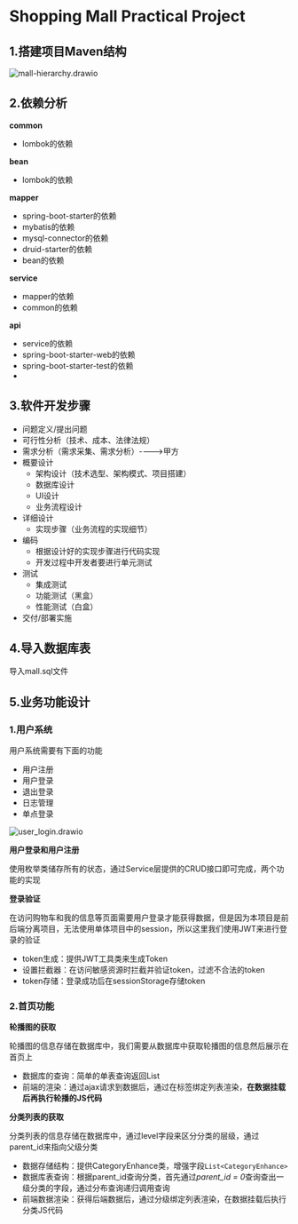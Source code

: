 # Shopping Mall Practical Project

## 1.搭建项目Maven结构

![mall-hierarchy.drawio](https://cdn.jsdelivr.net/gh/Aurora0201/ImageStore@main/img/upgit_20230321_1679374260.png)

## 2.依赖分析

**common**

+ lombok的依赖

**bean**

+ lombok的依赖

**mapper**

+ spring-boot-starter的依赖
+ mybatis的依赖
+ mysql-connector的依赖
+ druid-starter的依赖
+ bean的依赖

**service**

+ mapper的依赖
+ common的依赖

**api**

+ service的依赖
+ spring-boot-starter-web的依赖
+ spring-boot-starter-test的依赖
+ 

## 3.软件开发步骤

+ 问题定义/提出问题
+ 可⾏性分析（技术、成本、法律法规）
+ 需求分析（需求采集、需求分析）---->甲⽅
+ 概要设计
    + 架构设计（技术选型、架构模式、项⽬搭建）
    + 数据库设计
    + UI设计
    + 业务流程设计
+ 详细设计
    + 实现步骤（业务流程的实现细节）
+ 编码
    + 根据设计好的实现步骤进⾏代码实现
    + 开发过程中开发者要进⾏单元测试
+ 测试
    + 集成测试
    + 功能测试（⿊盒）
    + 性能测试（⽩盒）
+ 交付/部署实施



## 4.导入数据库表

导入mall.sql文件



## 5.业务功能设计

### 1.用户系统

用户系统需要有下面的功能

+ 用户注册
+ 用户登录
+ 退出登录
+ 日志管理
+ 单点登录

![user_login.drawio](https://cdn.jsdelivr.net/gh/Aurora0201/ImageStore@main/img/upgit_20230321_1679400038.png)

**用户登录和用户注册**

使用枚举类储存所有的状态，通过Service层提供的CRUD接口即可完成，两个功能的实现



**登录验证**

在访问购物车和我的信息等页面需要用户登录才能获得数据，但是因为本项目是前后端分离项目，无法使用单体项目中的session，所以这里我们使用JWT来进行登录的验证

+ token生成：提供JWT工具类来生成Token
+ 设置拦截器：在访问敏感资源时拦截并验证token，过滤不合法的token
+ token存储：登录成功后在sessionStorage存储token



### 2.首页功能

**轮播图的获取**

轮播图的信息存储在数据库中，我们需要从数据库中获取轮播图的信息然后展示在首页上

+ 数据库的查询：简单的单表查询返回List
+ 前端的渲染：通过ajax请求到数据后，通过在标签绑定列表渲染，**在数据挂载后再执行轮播的JS代码**



**分类列表的获取**

分类列表的信息存储在数据库中，通过level字段来区分分类的层级，通过parent_id来指向父级分类

+ 数据存储结构：提供CategoryEnhance类，增强字段`List<CategoryEnhance>`
+ 数据库表查询：根据parent_id查询分类，首先通过*parent_id = 0*查询查出一级分类的字段，通过分布查询递归调用查询
+ 前端数据渲染：获得后端数据后，通过分级绑定列表渲染，在数据挂载后执行分类JS代码
